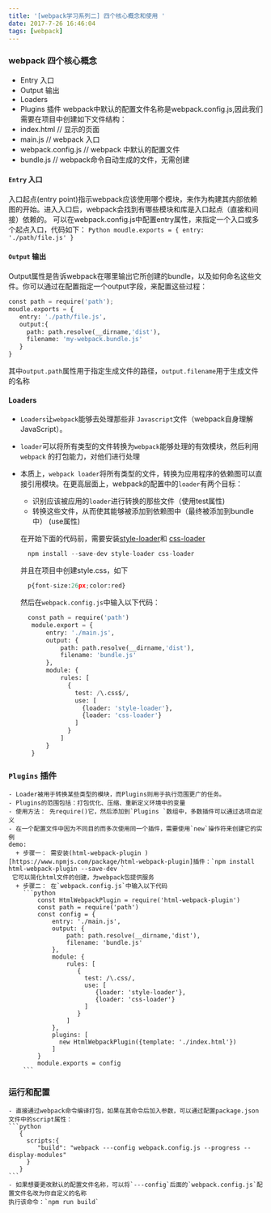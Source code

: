 ```yaml
---
title: '[webpack学习系列二] 四个核心概念和使用 '
date: 2017-7-26 16:46:04
tags: [webpack]
---
```

 ### webpack 四个核心概念
   + Entry 入口
   + Output 输出
   + Loaders
   + Plugins 插件
  webpack中默认的配置文件名称是webpack.config.js,因此我们需要在项目中创建如下文件结构：
   + index.html   // 显示的页面
   + main.js      // webpack 入口
   + webpack.config.js    // webpack 中默认的配置文件
   + bundle.js      // webpack命令自动生成的文件，无需创建
<!-- more -->
  #### `Entry` 入口
   入口起点(entry point)指示webpack应该使用哪个模块，来作为构建其内部依赖图的开始。进入入口后，webpack会找到有哪些模块和库是入口起点（直接和间接）依赖的。
    可以在webpack.config.js中配置entry属性，来指定一个入口或多个起点入口，代码如下：
    ```Python
    moudle.exports = {
		entry: './path/file.js'
	}
	```
  #### `Output` 输出
   Output属性是告诉webpack在哪里输出它所创建的bundle，以及如何命名这些文件。你可以通过在配置指定一个output字段，来配置这些过程：
   ```Python
   const path = require('path');
   moudle.exports = {
   	  entry: './path/file.js',
   	  output:{
   	  	path: path.resolve(__dirname,'dist'),
   	  	filename: 'my-webpack.bundle.js'
   	  }
   }
   ```
   其中`output.path`属性用于指定生成文件的路径，`output.filename`用于生成文件的名称

  #### Loaders
   - `Loaders`让`webpack`能够去处理那些非	`Javascript`文件（webpack自身理解JavaScript）。
   - `loader`可以将所有类型的文件转换为`webpack`能够处理的有效模块，然后利用`webpack`    的打包能力，对他们进行处理
   - 本质上，`webpack loader`将所有类型的文件，转换为应用程序的依赖图可以直接引用模块。在更高层面上，webpack的配置中的`loader`有两个目标：
     + 识别应该被应用的`loader`进行转换的那些文件（使用test属性)
     + 转换这些文件，从而使其能够被添加到依赖图中（最终被添加到bundle中） (use属性)

     在开始下面的代码前，需要安装[style-loader](https://www.npmjs.com/package/style-loader)和 [css-loader](https://www.npmjs.com/package/css-loader)
     ```Python
       npm install --save-dev style-loader css-loader
     ```
     并且在项目中创建style.css，如下
     ```Python
       p{font-size:26px;color:red}
     ```
     然后在`webpack.config.js`中输入以下代码：
     ```Python
	   const path = require('path')
        module.export = {
        	entry: './main.js',
        	output: {
        		path: path.resolve(__dirname,'dist'),
        		filename: 'bundle.js'
        	},
        	module: {
        		rules: [
                  {
                  	test: /\.css$/,
                  	use: [
                      {loader: 'style-loader'},
                      {loader: 'css-loader'}
                  	]
                  }
        		]
        	}
        }
     ```
   ### `Plugins` 插件
    - Loader被用于转换某些类型的模块，而Plugins则用于执行范围更广的任务。
    - Plugins的范围包括：打包优化、压缩、重新定义环境中的变量
    - 使用方法： 先require()它，然后添加到`Plugins `数组中，多数插件可以通过选项自定义
    - 在一个配置文件中因为不同目的而多次使用同一个插件，需要使用`new`操作符来创建它的实例
    demo:
      + 步骤一： 需安装(html-webpack-plugin )[https://www.npmjs.com/package/html-webpack-plugin]插件：`npm install html-webpack-plugin --save-dev `
     它可以简化html文件的创建，为webpack包提供服务
      + 步骤二： 在`webpack.config.js`中输入以下代码
        ```python
			const HtmlWebpackPlugin = require('html-webpack-plugin')
			const path = require('path')
			const config = {
				entry: './main.js',
				output: {
					path: path.resolve(__dirname,'dist'),
					filename: 'bundle.js'
				},
				module: {
					rules: [
                       {
                       	 test: /\.css/,
                       	 use: [
                            {loader: 'style-loader'},
                            {loader: 'css-loader'}
                       	 ]
                       }
					]
				},
				plugins: [
                  new HtmlWebpackPlugin({template: './index.html'})
				]
			}
			module.exports = config
        ```
   ### 运行和配置
    - 直接通过webpack命令编译打包，如果在其命令后加入参数，可以通过配置package.json文件中的script属性：
    ```python
       {
       	 scripts:{
 			"build": "webpack ---config webpack.config.js --progress --display-modules"
       	 }
       }
    ```
    - 如果想要更改默认的配置文件名称，可以将`---config`后面的`webpack.config.js`配置文件名改为你自定义的名称
    执行该命令：`npm run build`


